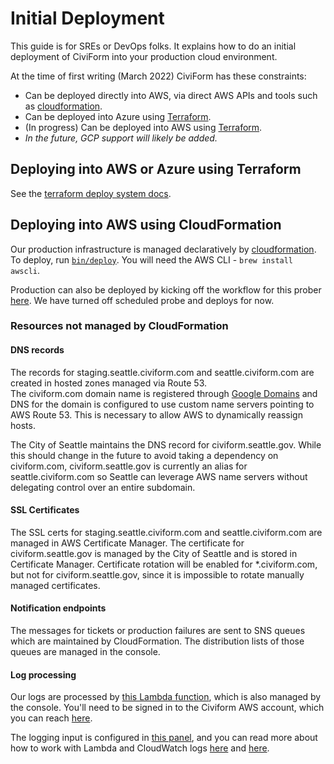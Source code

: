 # Initial Deployment

This guide is for SREs or DevOps folks. It explains how to do an initial deployment of CiviForm into your production cloud environment.

At the time of first writing (March 2022) CiviForm has these constraints:

* Can be deployed directly into AWS, via direct AWS APIs and tools such as [cloudformation](https://github.com/seattle-uat/civiform-deploy/tree/main/infra).
* Can be deployed into Azure using [Terraform](https://github.com/seattle-uat/civiform/tree/main/cloud/azure).
* (In progress) Can be deployed into AWS using [Terraform](https://github.com/seattle-uat/civiform/tree/main/cloud/aws).
* _In the future, GCP support will likely be added._

## Deploying into AWS or Azure using Terraform

See the [terraform deploy system docs](terraform-deploy-system.md).

## Deploying into AWS using CloudFormation

Our production infrastructure is managed declaratively by [cloudformation](https://github.com/seattle-uat/civiform-deploy/tree/main/infra). To deploy, run [`bin/deploy`](https://github.com/seattle-uat/civiform-deploy/tree/main/bin/deploy). You will need the AWS CLI - `brew install awscli`.

Production can also be deployed by kicking off the workflow for this prober [here](https://github.com/seattle-uat/civiform/actions/workflows/cron.yaml). We have turned off scheduled probe and deploys for now.

### Resources not managed by CloudFormation

#### DNS records

The records for staging.seattle.civiform.com and seattle.civiform.com are created in hosted zones managed via Route 53.\
The civiform.com domain name is registered through [Google Domains](https://domains.google.com/registrar/civiform.com/dns) and DNS for the domain is configured to use custom name servers pointing to AWS Route 53. This is necessary to allow AWS to dynamically reassign hosts.

The City of Seattle maintains the DNS record for civiform.seattle.gov. While this should change in the future to avoid taking a dependency on civiform.com, civiform.seattle.gov is currently an alias for seattle.civiform.com so Seattle can leverage AWS name servers without delegating control over an entire subdomain.

#### SSL Certificates

The SSL certs for staging.seattle.civiform.com and seattle.civiform.com are managed in AWS Certificate Manager. The certificate for civiform.seattle.gov is managed by the City of Seattle and is stored in Certificate Manager. Certificate rotation will be enabled for \*.civiform.com, but not for civiform.seattle.gov, since it is impossible to rotate manually managed certificates.

#### Notification endpoints

The messages for tickets or production failures are sent to SNS queues which are maintained by CloudFormation. The distribution lists of those queues are managed in the console.

#### Log processing

Our logs are processed by [this Lambda function](https://us-west-2.console.aws.amazon.com/lambda/home?region=us-west-2#/functions/prod-log-processor?tab=code), which is also managed by the console. You'll need to be signed in to the Civiform AWS account, which you can reach [here](https://seattle-commercial.awsapps.com/start#/).

The logging input is configured in [this panel](https://us-west-2.console.aws.amazon.com/lambda/home?region=us-west-2#/functions/prod-log-processor?tab=configure), and you can read more about how to work with Lambda and CloudWatch logs [here](https://docs.aws.amazon.com/lambda/latest/dg/welcome.html) and [here](https://docs.aws.amazon.com/lambda/latest/dg/services-cloudwatchlogs.html).
